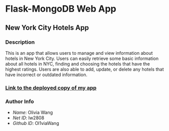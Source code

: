 # Flask-MongoDB Web App

## New York City Hotels App

### Description
This is an app that allows users to manage and view information about hotels in New York City. Users can easily retrieve some basic information about all hotels in NYC, finding and choosing the hotels that have the highest ratings. Users are also able to add, update, or delete any hotels that have incorrect or outdated information.

### [Link to the deployed copy of my app](https://i6.cims.nyu.edu/~lw2808/7-web-app-Ol1viaWang/flask.cgi)

### Author Info
- _Name_: Olivia Wang
- _Net ID_: lw2808 
- _Github ID_: Ol1viaWang



